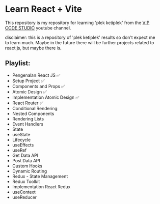 # Learn React + Vite

This repository is my repository for learning 'plek ketiplek' from the [VIP CODE STUDIO](https://youtube.com/playlist?list=PLmF_zPV9ZcP346sttD4Vs2VROLlIp5kPz&si=evPKF6a_rsJP-lTV) youtube channel.

disclaimer: this is a repository of 'plek ketiplek' results so don't expect me to learn much. Maybe in the future there will be further projects related to react js, but maybe there is.

## Playlist:
 - Pengenalan React JS ✅
 - Setup Project ✅
 - Components and Props ✅
 - Atomic Design ✅
 - Implementation Atomic Design ✅
 - React Router ✅
 - Conditional Rendering
 - Nested Components
 - Rendering Lists
 - Event Handlers
 - State
 - useState
 - Lifecycle
 - useEffects
 - useRef
 - Get Data API
 - Post Data API
 - Custom Hooks
 - Dynamic Routing
 - Redux - State Management
 - Redux Toolkit
 - Implementation React Redux
 - useContext
 - useReducer
